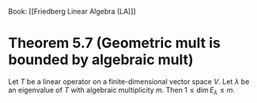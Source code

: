 Book: [[Friedberg Linear Algebra (LA)]]
# Theorem 5.7 (Geometric mult is bounded by algebraic mult)
Let $T$ be a linear operator on a finite-dimensional vector space $V$.
Let $\lambda$ be an eigenvalue of $T$ with algebraic multiplicity $m$.
Then $1\leq \dim E_{\lambda}\leq m$.
